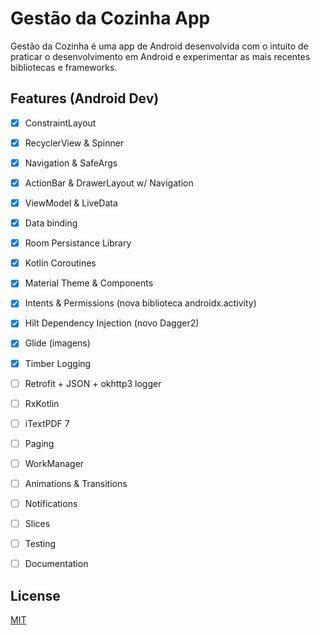 # Gestão da Cozinha App

Gestão da Cozinha é uma app de Android desenvolvida com o intuito de praticar o desenvolvimento em Android e experimentar as mais recentes bibliotecas e frameworks.

## Features (Android Dev)

- [X] ConstraintLayout
- [X] RecyclerView & Spinner
- [X] Navigation & SafeArgs
- [X] ActionBar & DrawerLayout w/ Navigation
- [X] ViewModel & LiveData
- [X] Data binding
- [X] Room Persistance Library
- [X] Kotlin Coroutines
- [X] Material Theme & Components
- [X] Intents & Permissions (nova biblioteca androidx.activity)
- [X] Hilt Dependency Injection (novo Dagger2)
- [X] Glide (imagens)
- [X] Timber Logging
- [ ] Retrofit + JSON + okhttp3 logger
- [ ] RxKotlin
- [ ] iTextPDF 7
- [ ] Paging
- [ ] WorkManager
- [ ] Animations & Transitions
- [ ] Notifications
- [ ] Slices
- [ ] Testing
- [ ] Documentation


## License
[MIT](https://choosealicense.com/licenses/mit/)
